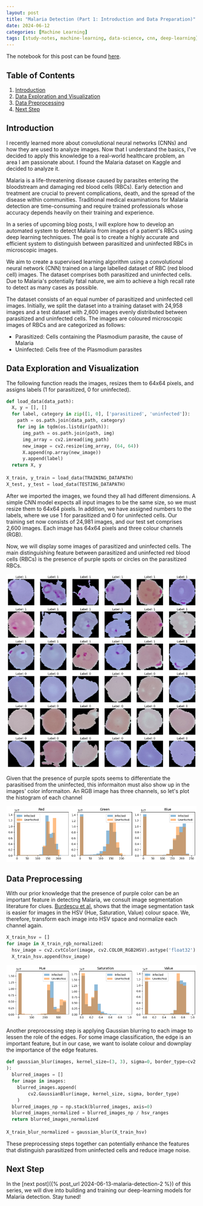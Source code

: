 ```yaml
---
layout: post
title: "Malaria Detection (Part 1: Introduction and Data Preparation)"
date: 2024-06-12
categories: [Machine Learning]
tags: [study-notes, machine-learning, data-science, cnn, deep-learning]
---
```


<script type="text/javascript" src="https://cdn.mathjax.org/mathjax/latest/MathJax.js?config=default"></script>

The notebook for this post can be found [here](https://github.com/steveya/data-science/blob/main/notebook/malaria-detection/malaria-detection.ipynb).

## Table of Contents
1. [Introduction](#introduction)
2. [Data Exploration and Visualization](#data-exploration-and-visualization)
3. [Data Preprocessing](#data-preprocessing)
4. [Next Step](#next-step)


## Introduction
I recently learned more about convolutional neural networks (CNNs) and how they are used to analyze images. Now that I understand the basics, I've decided to apply this knowledge to a real-world healthcare problem, an area I am passionate about. I found the Malaria dataset on Kaggle and decided to analyze it.

Malaria is a life-threatening disease caused by parasites entering the bloodstream and damaging red blood cells (RBCs). Early detection and treatment are crucial to prevent complications, death, and the spread of the disease within communities. Traditional medical examinations for Malaria detection are time-consuming and require trained professionals whose accuracy depends heavily on their training and experience.

In a series of upcoming blog posts, I will explore how to develop an automated system to detect Malaria from images of a patient's RBCs using deep learning techniques. The goal is to create a highly accurate and efficient system to distinguish between parasitized and uninfected RBCs in microscopic images.

We aim to create a supervised learning algorithm using a convolutional neural network (CNN) trained on a large labelled dataset of RBC (red blood cell) images. The dataset comprises both parasitized and uninfected cells. Due to Malaria's potentially fatal nature, we aim to achieve a high recall rate to detect as many cases as possible.

The dataset consists of an equal number of parasitized and uninfected cell images. Initially, we split the dataset into a training dataset with 24,958 images and a test dataset with 2,600 images evenly distributed between parasitized and uninfected cells. The images are coloured microscopic images of RBCs and are categorized as follows:

- Parasitized: Cells containing the Plasmodium parasite, the cause of Malaria
- Uninfected: Cells free of the Plasmodium parasites


## Data Exploration and Visualization

The following function reads the images, resizes them to 64x64 pixels, and assigns labels (1 for parasitized, 0 for uninfected).

```python
def load_data(data_path):
  X, y = [], []
  for label, category in zip([1, 0], ['parasitized', 'uninfected']):
    path = os.path.join(data_path, category)
    for img in tqdm(os.listdir(path)):
      img_path = os.path.join(path, img)
      img_array = cv2.imread(img_path)
      new_image = cv2.resize(img_array, (64, 64))
      X.append(np.array(new_image))
      y.append(label)
  return X, y

X_train, y_train = load_data(TRAINING_DATAPATH)
X_test, y_test = load_data(TESTING_DATAPATH)
```

After we imported the images, we found they all had different dimensions. A simple CNN model expects all input images to be the same size, so we must resize them to 64x64 pixels. In addition, we have assigned numbers to the labels, where we use 1 for parasitized and 0 for uninfected cells. Our training set now consists of 24,981 images, and our test set comprises 2,600 images. Each image has 64x64 pixels and three colour channels (RGB).

Now, we will display some images of parasitized and uninfected cells. The main distinguishing feature between parasitized and uninfected red blood cells (RBCs) is the presence of purple spots or circles on the parasitized RBCs.

![Figure 1. Samples of Parasitized and Uninfected RBCs](/assets/img/post_assets/malaria-detection/cell_images_sample.png)

Given that the presence of purple spots seems to differentiate the parasitised from the uninfected, this informaiton must also show up in the images' color informaiton. An RGB image has three channels, so let's plot the histogram of each channel
    
![Figure 2. Histogram of RGB channels in Parasitized and Uninfected RBC Images](/assets/img/post_assets/malaria-detection/rgb_channels.png)

## Data Preprocessing

With our prior knowledge that the presence of purple color can be an important feature in detecting Malaria, we consult image segmentation literature for clues. [Burdescu et al.](https://link.springer.com/chapter/10.1007/978-3-642-04697-1_57) shows that the image segmentation task is easier for images in the HSV (Hue, Saturation, Value) colour space. We, therefore, transform each image into HSV space and normalize each channel again.

```python
X_train_hsv = []
for image in X_train_rgb_normalized:
  hsv_image = cv2.cvtColor(image, cv2.COLOR_RGB2HSV).astype('float32')
  X_train_hsv.append(hsv_image)
```

![Figure 3. Histogram of HSV channels in Parasitized and Uninfected RBC Images](/assets/img/post_assets/malaria-detection/hsv_channels.png)

Another preprocessing step is applying Gaussian blurring to each image to lessen the role of the edges. For some image classification, the edge is an important feature, but in our case, we want to isolate colour and downplay the importance of the edge features.

```python
def gaussian_blur(images, kernel_size=(3, 3), sigma=0, border_type=cv2.BORDER_DEFAULT, hsv_ranges = np.array([360, 1, 1])
):
  blurred_images = []
  for image in images:
    blurred_images.append(
        cv2.GaussianBlur(image, kernel_size, sigma, border_type)
    )
  blurred_images_np = np.stack(blurred_images, axis=0)
  blurred_images_normalized = blurred_images_np / hsv_ranges
  return blurred_images_normalized

X_train_blur_normalized = gaussian_blur(X_train_hsv)
```

These preprocessing steps together can potentially enhance the features that distinguish parasitized from uninfected cells and reduce image noise.

## Next Step
In the [next post]({% post_url 2024-06-13-malaria-detection-2 %}) of this series, we will dive into building and training our deep-learning models for Malaria detection. Stay tuned!